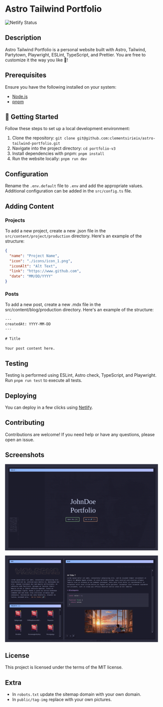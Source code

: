 # Astro Tailwind Portfolio

![Netlify Status](https://api.netlify.com/api/v1/badges/4e46a09c-457a-4dc8-b643-2e30055bcae8/deploy-status)

## Description

Astro Tailwind Portfolio is a personal website built with Astro, Tailwind, Partytown, Playwright, ESLint, TypeScript, and Prettier. You are free to customize it the way you like 🎉!

## Prerequisites

Ensure you have the following installed on your system:

- [Node.js](https://nodejs.org/en)
- [pnpm](https://pnpm.io/installation)

## 🚀 Getting Started

Follow these steps to set up a local development environment:

1. Clone the repository: `git clone git@github.com:clementsirieix/astro-tailwind-portfolio.git`
2. Navigate into the project directory: `cd portfolio-v3`
3. Install dependencies with pnpm: `pnpm install`
4. Run the website locally: `pnpm run dev`

## Configuration

Rename the `.env.default` file to `.env` and add the appropriate values. Additional configuration can be added in the `src/config.ts` file.

## Adding Content

### Projects

To add a new project, create a new .json file in the `src/content/project/production` directory. Here's an example of the structure:

```json
{
  "name": "Project Name",
  "icon": "./icons/icon_1.png",
  "iconAlt": "Alt Text",
  "link": "https://www.github.com",
  "date": "MM/DD/YYYY"
}
```

### Posts

To add a new post, create a new .mdx file in the src/content/blog/production directory. Here's an example of the structure:

```mdx
---
createdAt: YYYY-MM-DD
---

# Title

Your post content here.
```

## Testing

Testing is performed using ESLint, Astro check, TypeScript, and Playwright. Run `pnpm run test` to execute all tests.

## Deploying

You can deploy in a few clicks using [Netlify](https://docs.astro.build/en/guides/deploy/netlify/).

## Contributing

Contributions are welcome! If you need help or have any questions, please open an issue.

## Screenshots

![home page](./assets/home_general.png)

![blog page](./assets/blog_general.png)

## License

This project is licensed under the terms of the MIT license.

## Extra

- In `robots.txt` update the sitemap domain with your own domain.
- In `public/tag-img` replace with your own pictures.
